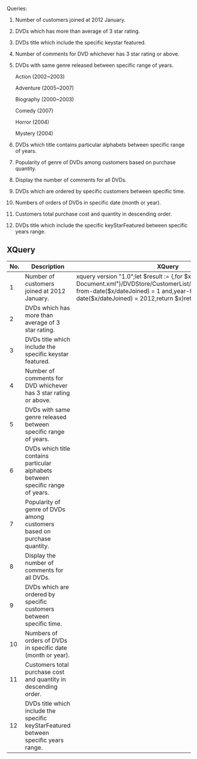 Queries:

1. Number of customers joined at 2012 January.

2. DVDs which has more than average of 3 star rating.

3. DVDs title which include the specific keystar featured.

4. Number of comments for DVD whichever has 3 star rating or above.

5. DVDs with same genre released between specific range of years.

    Action (2002~2003)

    Adventure (2005~2007)
    
    Biography (2000~2003)
  
    Comedy (2007)
    
    Horror (2004)
    
    Mystery (2004)

6. DVDs which title contains particular alphabets between specific range of years.

7. Popularity of genre of DVDs among customers based on purchase quantity.

8. Display the number of comments for all DVDs.

9. DVDs which are ordered by specific customers between specific time.

10. Numbers of orders of DVDs in specific date (month or year).

11. Customers total purchase cost and quantity in descending order.

12. DVDs title which include the specific keyStarFeatured between specific years range.


## XQuery
| No. | Description                                                                         | XQuery                                                                                                                                                                                                                                                                             | Output |
|-----|-------------------------------------------------------------------------------------|------------------------------------------------------------------------------------------------------------------------------------------------------------------------------------------------------------------------------------------------------------------------------------|--------|
| 1   | Number of customers joined at 2012 January.                                         | xquery version "1.0";let $result := (,for $x in doc("XML-Document.xml")/DVDStore/CustomerList/Customer,where,month-from-date($x/dateJoined) = 1 and,year-from-date($x/dateJoined) = 2012,return $x)return <NoOfCustomerJoinedAt2012>{count($result)}</NoOfCustomerJoinedAt2012Jan> |        |
| 2   | DVDs which has more than average of 3 star rating.                                  |                                                                                                                                                                                                                                                                                    |        |
| 3   | DVDs title which include the specific keystar featured.                             |                                                                                                                                                                                                                                                                                    |        |
| 4   | Number of comments for DVD whichever has 3 star rating or above.                    |                                                                                                                                                                                                                                                                                    |        |
| 5   | DVDs with same genre released between specific range of years.                      |                                                                                                                                                                                                                                                                                    |        |
| 6   | DVDs which title contains particular alphabets between specific range of years.     |                                                                                                                                                                                                                                                                                    |        |
| 7   | Popularity of genre of DVDs among customers based on purchase quantity.             |                                                                                                                                                                                                                                                                                    |        |
| 8   | Display the number of comments for all DVDs.                                        |                                                                                                                                                                                                                                                                                    |        |
| 9   | DVDs which are ordered by specific customers between specific time.                 |                                                                                                                                                                                                                                                                                    |        |
| 10  | Numbers of orders of DVDs in specific date (month or year).                         |                                                                                                                                                                                                                                                                                    |        |
| 11  | Customers total purchase cost and quantity in descending order.                     |                                                                                                                                                                                                                                                                                    |        |
| 12  | DVDs title which include the specific keyStarFeatured between specific years range. |                                                                                                                                                                                                                                                                                    |        |
